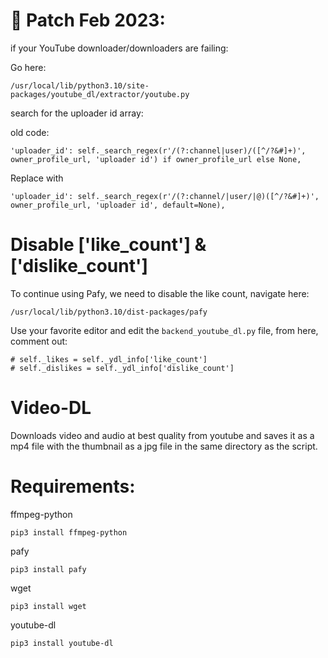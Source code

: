 
# 💾 Patch Feb 2023:
if your YouTube downloader/downloaders are failing:

Go here:

```
/usr/local/lib/python3.10/site-packages/youtube_dl/extractor/youtube.py
```
search for the uploader id array:

old code:
```
'uploader_id': self._search_regex(r'/(?:channel|user)/([^/?&#]+)', owner_profile_url, 'uploader id') if owner_profile_url else None,
```
Replace with
```
'uploader_id': self._search_regex(r'/(?:channel/|user/|@)([^/?&#]+)', owner_profile_url, 'uploader id', default=None),
```
# Disable ['like_count'] & ['dislike_count']
To continue using Pafy, we need to disable the like count, navigate here:
```
/usr/local/lib/python3.10/dist-packages/pafy
```
Use your favorite editor and edit the ```backend_youtube_dl.py``` file, from here, comment out:
```
# self._likes = self._ydl_info['like_count']
# self._dislikes = self._ydl_info['dislike_count']
```
# Video-DL
Downloads video and audio at best quality from youtube and saves it as a mp4 file with the thumbnail as a jpg file in the same directory as the script.

# Requirements:
ffmpeg-python
```
pip3 install ffmpeg-python
```
pafy
```
pip3 install pafy
```
wget
```
pip3 install wget
```
youtube-dl
```
pip3 install youtube-dl
```

